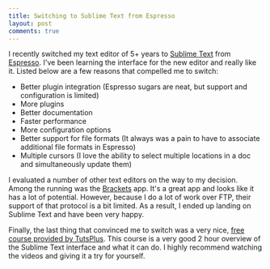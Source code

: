 ```yaml
---
title: Switching to Sublime Text from Espresso
layout: post
comments: true
---
```


I recently switched my text editor of 5+ years to [Sublime Text](http://www.sublimetext.com/) from [Espresso](http://macrabbit.com/espresso/). I've been learning the interface for the new editor and really like it. Listed below are a few reasons that compelled me to switch:

* Better plugin integration (Espresso sugars are neat, but support and configuration is limited)
* More plugins
* Better documentation
* Faster performance
* More configuration options
* Better support for file formats (It always was a pain to have to associate additional file formats in Espresso)
* Multiple cursors (I love the ability to select multiple locations in a doc and simultaneously update them)

<!--more-->

I evaluated a number of other text editors on the way to my decision. Among the running was the [Brackets](http://brackets.io/) app. It's a great app and looks like it has a lot of potential. However, because I do a lot of work over FTP, their support of that protocol is a bit limited. As a result, I ended up landing on Sublime Text and have been very happy.

Finally, the last thing that convinced me to switch was a very nice, [free course provided by TutsPlus](https://tutsplus.com/course/improve-workflow-in-sublime-text-2/). This course is a very good 2 hour overview of the Sublime Text interface and what it can do. I highly recommend watching the videos and giving it a try for yourself.